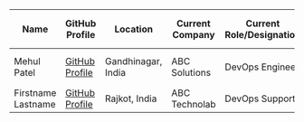 | **Name**        | **GitHub Profile**                                       | **Location**           | **Current Company** | **Current Role/Designation** | **Skills Keywords**         | **Specific Roles of Interest** | **CV/Resume**                          | **LinkedIn Profile**                    | **Availability** |
|-----------------|----------------------------------------------------------|------------------------|----------------------|------------------------------|-----------------------------|------------------------------------|---------------------------------------|---------------------------------------|-------------------|
| Mehul Patel      | [GitHub Profile](https://github.com/nomadicmehul/)      | Gandhinagar, India     | ABC Solutions         | DevOps Engineer              | AWS, Docker, Kubernetes    | Cloud Architect                    | [CV/Resume](./resumes/Mehul_Patel_Resume.pdf) | [LinkedIn Profile](https://www.linkedin.com/in/nomadicmehul/) | Immediate        |
| Firstname Lastname   | [GitHub Profile](https://github.com/name) | Rajkot, India | ABC Technolab | DevOps Support | K8s, Ansible | SRE | [CV/Resume](./resumes/firstname-resume.pdf) | [LinkedIn Profile](https://www.linkedin.com/in) | 1/1/2024 |                                                       | ...                    | ...                  | ...                          | ...                         | ...                                | ...                                   | ...                                   | ...               
